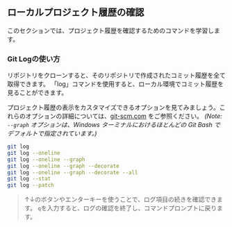 ## ローカルプロジェクト履歴の確認

このセクションでは、プロジェクト履歴を確認するためのコマンドを学習します。

### Git Logの使い方

リポジトリをクローンすると、そのリポジトリで作成されたコミット履歴を全て取得できます。 「log」コマンドを使用すると、ローカル環境でコミット履歴を見ることができます。

プロジェクト履歴の表示をカスタマイズできるオプションを見てみましょう。これらのオプションの詳細については、[git-scm.com](https://git-scm.com/docs/git-log) をご参照ください。 _(Note: `--graph` オプションは、Windows ターミナルにおけるほとんどの Git Bash でデフォルトで指定されています。)_

```sh
git log
git log --oneline
git log --oneline --graph
git log --oneline --graph --decorate
git log --oneline --graph --decorate --all
git log --stat
git log --patch
```

> ↑↓のボタンやエンターキーを使うことで、ログ項目の続きを確認できます。 `q`を入力すると、ログの確認を終了し、コマンドプロンプトに戻ります。
